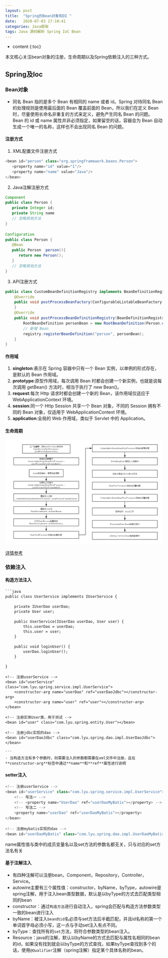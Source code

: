 ```yaml
---
layout: post
title:  "Spring的Bean对象和DI "
date:   2020-07-03 17:10:41
categories: Java框架
tags: Java 源码解析 Spring IoC Bean
---
```


* content
{:toc}

本文核心关注bean对象的注册，生命周期以及Spring依赖注入的三种方式。





## Spring及Ioc

### Bean对象
- 同名 Bean 指的是多个 Bean 有相同的 name 或者 id。Spring 对待同名 Bean 的处理规则是使用最后面的 Bean 覆盖前面的 Bean，所以我们在定义 Bean 时，尽量使用长命名非重复的方式来定义，避免产生同名 Bean 的问题。Bean 的 id 或 name 属性并非必须指定，如果留空的话，容器会为 Bean 自动生成一个唯一的名称，这样也不会出现同名 Bean 的问题。


#### 注册方式

1. XML配置文件注册方式

```java
<bean id="person" class="org.springframework.beans.Person">
   <property name="id" value="1"/>
   <property name="name" value="Java"/>
</bean>

```

2. Java注解注册方式

```java
Component
public class Person {
   private Integer id;
   private String name
   // 忽略其他方法
}

Configuration
public class Person {
   @Bean
   public Person  person(){
      return new Person();
   }
   // 忽略其他方法
}
```

3. API注册方式    

```java
public class CustomBeanDefinitionRegistry implements BeanDefinitionRegistryPostProcessor {
	@Override
	public void postProcessBeanFactory(ConfigurableListableBeanFactory beanFactory) throws BeansException {
	}
	@Override
	public void postProcessBeanDefinitionRegistry(BeanDefinitionRegistry registry) throws BeansException {
		RootBeanDefinition personBean = new RootBeanDefinition(Person.class);
		// 新增 Bean
		registry.registerBeanDefinition("person", personBean);
	}
}
```

#### 作用域

1. **singleton**:表示在 Spring 容器中只有一个 Bean 实例，以单例的形式存在，是默认的 Bean 作用域。
2. **prototype**:原型作用域，每次调用 Bean 时都会创建一个新实例，也就是说每次调用 getBean() 方法时，相当于执行了 new Bean()。
3. **request**:每次 Http 请求时都会创建一个新的 Bean，该作用域仅适应于 WebApplicationContext 环境。
4. **session**:同一个 Http Session 共享一个 Bean 对象，不同的 Session 拥有不同的 Bean 对象，仅适用于 WebApplicationContext 环境。
5. **application**:全局的 Web 作用域，类似于 Servlet 中的 Application。

#### 生命周期

![](/images/IOC.png)

[详情参考](https://blog.csdn.net/a327369238/article/details/52193822?utm_medium=distribute.pc_relevant_right.none-task-blog-BlogCommendFromMachineLearnPai2-2.nonecase&depth_1-utm_source=distribute.pc_relevant_right.none-task-blog-BlogCommendFromMachineLearnPai2-2.nonecase)

### 依赖注入
#### 构造方法注入
	```java
	public class UserService implements IUserService {
	
		private IUserDao userDao;
		private User user;
		
		public UserService(IUserDao userDao, User user) {
			this.userDao = userDao;
			this.user = user;
		}
		
		public void loginUser() {
			userDao.loginUser();
		}
	
	}
	
	<!-- 注册userService -->
	<bean id="userService" class="com.lyu.spring.service.impl.UserService">
		<constructor-arg name="userDao" ref="userDaoJdbc"></constructor-arg>
		<constructor-arg name="user" ref="user"></constructor-arg>
	</bean>
	
	<!-- 注册实体User类，用于测试 -->
	<bean id="user" class="com.lyu.spring.entity.User"></bean>
	
	<!-- 注册jdbc实现的dao -->
	<bean id="userDaoJdbc" class="com.lyu.spring.dao.impl.UserDaoJdbc"></bean>
	
	```
	- 当构造方法有多个参数时，则需要注入的参数都需要在xml文件中注册，且在**constructor-arg**标签中通过**name**和**ref**属性进行说明

#### setter注入

```java
<!-- 注册userService -->
<bean id="userService" class="com.lyu.spring.service.impl.UserService">
	<!-- 写法一 -->
	<!-- <property name="UserDao" ref="userDaoMyBatis"></property> -->
	<!-- 写法二 -->
	<property name="userDao" ref="userDaoMyBatis"></property>
</bean>

<!-- 注册mybatis实现的dao -->
<bean id="userDaoMyBatis" class="com.lyu.spring.dao.impl.UserDaoMyBatis"></bean>
```

name属性值与类中的成员变量名以及set方法的参数名都无关，只与对应的set方法名有关
	
#### 基于注解注入
- 有四种注解可以注册bean，Component，Repository，Controller，Service。
- autowire主要有三个属性值：constructor，byName，byType，autowire是spring注解，用于注入bean类型数据，默认是以byType的方式去匹配类型相同的bean
- constructor：通过`构造方法`进行自动注入，spring会匹配与构造方法参数类型一致的bean进行注入
- byName：被注入`bean的id`名必须与set方法后半截匹配，并且id名称的第一个单词首字母必须小写，这一点与手动set注入有点不同。
- byType：查找所有的`set`方法，将符合参数类型的bean注入。
- Resource：java的注解，默认以byName的方式去匹配与属性名相同的bean的id，如果没有找到就会以byType的方式查找，如果byType查找到多个的话，使用`@Qualifier`注解（spring注解）指定某个具体名称的bean。
